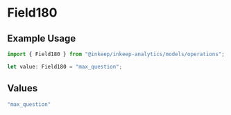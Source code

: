 # Field180

## Example Usage

```typescript
import { Field180 } from "@inkeep/inkeep-analytics/models/operations";

let value: Field180 = "max_question";
```

## Values

```typescript
"max_question"
```